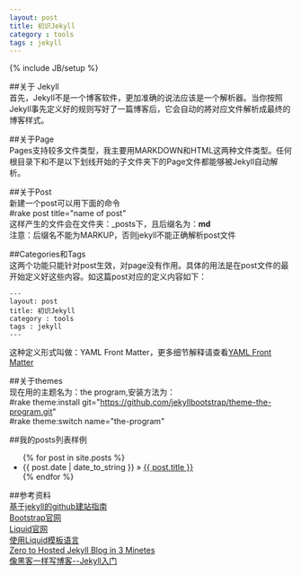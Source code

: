 ```yaml
---
layout: post
title: 初识Jekyll
category : tools
tags : jekyll
---  
```

{% include JB/setup %}  

##关于 Jekyll  
首先，Jekyll不是一个博客软件，更加准确的说法应该是一个解析器。当你按照Jekyll事先定义好的规则写好了一篇博客后，它会自动的將对应文件解析成最终的博客样式。  


##关于Page  
Pages支持较多文件类型，我主要用MARKDOWN和HTML这两种文件类型。任何根目录下和不是以下划线开始的子文件夹下的Page文件都能够被Jekyll自动解析。  

##关于Post  
新建一个post可以用下面的命令  
	#rake post title="name of post"  
这样产生的文件会在文件夹：_posts下，且后缀名为：**md**  
注意：后缀名不能为MARKUP，否则jekyll不能正确解析post文件


##Categories和Tags  
这两个功能只能针对post生效，对page没有作用。具体的用法是在post文件的最开始定义好这些内容。如这篇post对应的定义内容如下：  

	---
	layout: post
	title: 初识Jekyll
	category : tools
	tags : jekyll
	---  
这种定义形式叫做：YAML Front Matter，更多细节解释请查看[YAML Front Matter](https://github.com/mojombo/jekyll/wiki/YAML-Front-Matter)  


##关于themes  
现在用的主题名为：the program,安装方法为：  
	#rake theme:install git="https://github.com/jekyllbootstrap/theme-the-program.git"  
	#rake theme:switch name="the-program"  

##我的posts列表样例  
<ul class="posts">
  {% for post in site.posts %}
    <li><span>{{ post.date | date_to_string }}</span> &raquo; <a href="{{ BASE_PATH }}{{ post.url }}">{{ post.title }}</a></li>
  {% endfor %}
</ul>



##参考资料  
[基于jekyll的github建站指南](http://jiyeqian.github.com/2012/07/host-your-pages-at-github-using-jekyll/)  
[Bootstrap官网](http://twitter.github.com/bootstrap/)  
[Liquid官网](http://liquidmarkup.org/)  
[使用Liquid模板语言](http://www.mceiba.com/develop/liquid-learn.html)  
[Zero to Hosted Jekyll Blog in 3 Minetes](http://jekyllbootstrap.com/)  
[像黑客一样写博客--Jekyll入门](http://www.soimort.org/posts/101/)  
  

